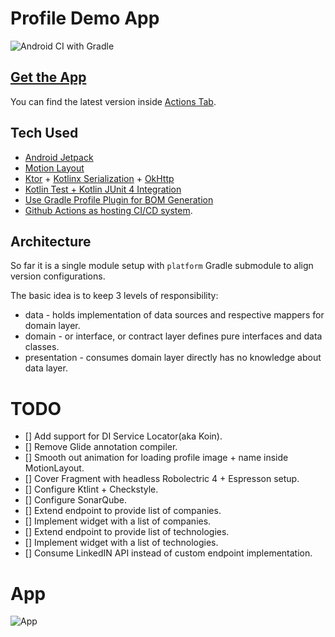 # Profile Demo App

![Android CI with Gradle](https://github.com/tomkoptel/profile-app/workflows/Android%20CI%20with%20Gradle/badge.svg)

## [Get the App](https://github.com/tomkoptel/profile-app/suites/556413120/artifacts/3560017)
You can find the latest version inside [Actions Tab](https://github.com/tomkoptel/profile-app/actions).

## Tech Used
* [Android Jetpack](https://developer.android.com/jetpack/androidx)
* [Motion Layout](https://developer.android.com/training/constraint-layout/motionlayout/examples)
* [Ktor](https://ktor.io/quickstart/index.html) + [Kotlinx Serialization](https://github.com/Kotlin/kotlinx.serialization) + [OkHttp](https://square.github.io/okhttp/)
* [Kotlin Test + Kotlin JUnit 4 Integration](https://kotlinlang.org/api/latest/kotlin.test/)
* [Use Gradle Profile Plugin for BOM Generation](https://guides.gradle.org/performance/)
* [Github Actions as hosting CI/CD system](https://github.com/features/actions).

## Architecture
So far it is a single module setup with `platform` Gradle submodule to align version configurations.

The basic idea is to keep 3 levels of responsibility:
* data - holds implementation of data sources and respective mappers for domain layer.
* domain - or interface, or contract layer defines pure interfaces and data classes.
* presentation - consumes domain layer directly has no knowledge about data layer.

# TODO
- [] Add support for DI Service Locator(aka Koin).
- [] Remove Glide annotation compiler.
- [] Smooth out animation for loading profile image + name inside MotionLayout.
- [] Cover Fragment with headless Robolectric 4 + Espresson setup.
- [] Configure Ktlint + Checkstyle.
- [] Configure SonarQube.
- [] Extend endpoint to provide list of companies.
- [] Implement widget with a list of companies.
- [] Extend endpoint to provide list of technologies.
- [] Implement widget with a list of technologies.
- [] Consume LinkedIN API instead of custom endpoint implementation.

# App
![App](https://github.com/tomkoptel/profile-app/blob/master/app.gif?raw=true)
